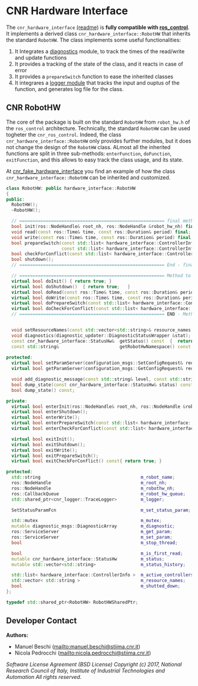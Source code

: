 # CNR Hardware Interface

The `cnr_hardware_interface` [(readme)](cnr_hardware_interface/cnr_hardware_interface/README.md) is **fully compatible with [ros_control](http://wiki.ros.org/ros_control "ros_control")**. It implements a derived class  `cnr_hardware_interface::RobotHW` that inherits the standard `RobotHW`. The class implements some useful functionalities:

1. It Integrates a [diagnostics](http://wiki.ros.org/diagnostics) module, to track the times of the read/write and update functions
2. It provides a tracking of the state of the class, and it reacts in case of error
3. It provides a `prepareSwitch` function to ease the inherited classes
4. It integrares a [logger module](www.www) that tracks the input and ouptus of the function, and generates log file for the class.

## CNR RobotHW 

The core of the package is built on the standard `RobotHW` from `robot_hw.h` of the `ros_control` architecture. Technically, the standard `RobotHW` can be used togheter the `cnr_ros_control`. Indeed, the class `cnr_hardware_interface::RobotHW` only provides further modules, but it does not change the design of the `RobotHW` class.
ALmost all the inherited functions are split in three sub-methods: `enterFunction`, `doFunction`, `exitFunction`, and this allows to easy track the class usage, and its state.

At [cnr_fake_hardware_interface](../cnr_fake_hardware_interface/README.md) you find an example of how the class `cnr_hardware_interface::RobotHW` can be inherited and customized.

```cpp
class RobotHW: public hardware_interface::RobotHW
{
public:
  RobotHW();
  ~RobotHW();

  // ======================================================= final methods (cannot be overriden by the derived clases)
  bool init(ros::NodeHandle& root_nh, ros::NodeHandle &robot_hw_nh) final;
  void read(const ros::Time& time, const ros::Duration& period) final;
  void write(const ros::Time& time, const ros::Duration& period) final;
  bool prepareSwitch(const std::list< hardware_interface::ControllerInfo >& start_list,
                     const std::list< hardware_interface::ControllerInfo >& stop_list) final;
  bool checkForConflict(const std::list< hardware_interface::ControllerInfo >& info) const final;
  bool shutdown();
  // ======================================================= End - final methods

  // ======================================================= Method to override inthe derived classes
  virtual bool doInit() { return true; }
  virtual bool doShutdown()  { return true;   }
  virtual bool doRead(const ros::Time& time, const ros::Duration& period) { return true; }
  virtual bool doWrite(const ros::Time& time, const ros::Duration& period)  { return true;  }
  virtual bool doPrepareSwitch(const std::list< hardware_interface::Controller\Info >& start_list, const std::list< hardware_interface::ControllerInfo >& stop_list) { return true; }
  virtual bool doCheckForConflict(const std::list< hardware_interface::ControllerInfo >& info) const { return true;  }
  // ======================================================= END - Method to override inthe derived classes


  void setResourceNames(const std::vector<std::string>& resource_names) { m_resource_names = resource_names; }
  void diagnostics(diagnostic_updater::DiagnosticStatusWrapper &stat);  
  const cnr_hardware_interface::StatusHw&  getStatus() const  {  return m_status;  }
  const std::string&                       getRobotHwNamespace() const  {  return m_robothw_nh.getNamespace();  }
  
protected:
  virtual bool setParamServer(configuration_msgs::SetConfigRequest& req, configuration_msgs::SetConfigResponse& res);
  virtual bool getParamServer(configuration_msgs::GetConfigRequest& req, configuration_msgs::GetConfigResponse& res);

  void add_diagnostic_message(const std::string& level, const std::string& summary, const std::map<std::string, std::string>& key_values, const bool verbose = false);
  bool dump_state(const cnr_hardware_interface::StatusHw& status) const;
  bool dump_state() const;

private:
  virtual bool enterInit(ros::NodeHandle& root_nh, ros::NodeHandle &robot_hw_nh);
  virtual bool enterShutdown();
  virtual bool enterWrite();
  virtual bool enterPrepareSwitch(const std::list< hardware_interface::ControllerInfo >& start_list, const std::list< hardware_interface::ControllerInfo >& stop_list);
  virtual bool enterCheckForConflict(const std::list< hardware_interface::ControllerInfo >& info) const;

  virtual bool exitInit();
  virtual bool exitShutdown();
  virtual bool exitWrite();
  virtual bool exitPrepareSwitch();
  virtual bool exitCheckForConflict() const{ return true; }

protected:
  std::string                                      m_robot_name;
  ros::NodeHandle                                  m_root_nh;
  ros::NodeHandle                                  m_robothw_nh;
  ros::CallbackQueue                               m_robot_hw_queue;
  std::shared_ptr<cnr_logger::TraceLogger>         m_logger;

  SetStatusParamFcn                                m_set_status_param;

  std::mutex                                       m_mutex;
  mutable diagnostic_msgs::DiagnosticArray         m_diagnostic;
  ros::ServiceServer                               m_get_param;
  ros::ServiceServer                               m_set_param;
  bool                                             m_stop_thread;

  bool                                             m_is_first_read;
  mutable cnr_hardware_interface::StatusHw         m_status;
  mutable std::vector<std::string>                 m_status_history;

  std::list< hardware_interface::ControllerInfo >  m_active_controllers;
  std::vector< std::string >                       m_resource_names;
  bool                                             m_shutted_down;
};

typedef std::shared_ptr<RobotHW> RobotHWSharedPtr;
```

## Developer Contact

**Authors:**

- Manuel Beschi (<mailto:manuel.beschi@stiima.cnr.it>)
- Nicola Pedrocchi (<mailto:nicola.pedrocchi@stiima.cnr.it>)  

_Software License Agreement (BSD License)_
_Copyright (c) 2017, National Research Council of Italy, Institute of Industrial Technologies and Automation_
_All rights reserved._

